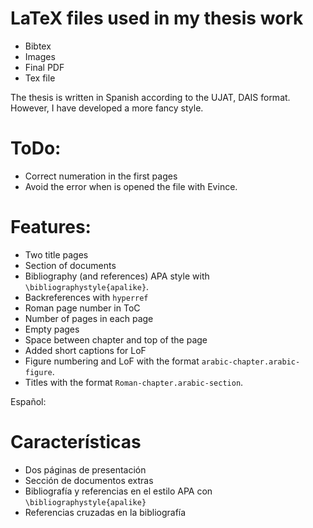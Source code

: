 
# LaTeX files used in my thesis work

- Bibtex
- Images
- Final PDF
- Tex file

The thesis is written in Spanish according to the UJAT, DAIS format. However, I
have developed a more fancy style.

# ToDo:

- Correct numeration in the first pages
- Avoid the error when is opened the file with Evince.

# Features:

- Two title pages 
- Section of documents
- Bibliography (and references) APA style with `\bibliographystyle{apalike}`.
- Backreferences with `hyperref` 
- Roman page number in ToC
- Number of pages in each page
- Empty pages
- Space between chapter and top of the page
- Added short captions for LoF
- Figure numbering and LoF with the format `arabic-chapter.arabic-figure`.
- Titles with the format `Roman-chapter.arabic-section`.

Español:

# Características

- Dos páginas de presentación
- Sección de documentos extras
- Bibliografía y referencias en el estilo APA con `\bibliographystyle{apalike}`
- Referencias cruzadas en la bibliografía

